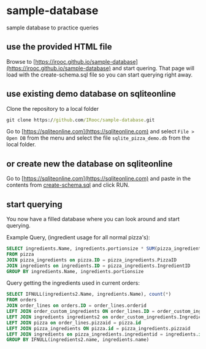 # sample-database
sample database to practice queries

## use the provided HTML file
Browse to [https://irooc.github.io/sample-database](https://irooc.github.io/sample-database) and start quering. That page will load with the create-schema.sql file so you can start querying right away.

## use existing demo database on sqliteonline
Clone the repository to a local folder
```cmd
git clone https://github.com/IRooc/sample-database.git
```
Go to [https://sqliteonline.com](https://sqliteonline.com) and select `File > Open DB` from the menu and select the file `sqlite_pizza_demo.db` from the local folder.


## or create new the database on sqliteonline
Go to [https://sqliteonline.com](https://sqliteonline.com) and paste in the contents from [create-schema.sql](https://raw.githubusercontent.com/IRooc/sample-database/main/docs/create-schema.sql) and click RUN.


## start querying
You now have a filled database where you can look around and start querying.

Example Query, (ingredient usage for all normal pizza's):

```sql
SELECT ingredients.Name, ingredients.portionsize * SUM(pizza_ingredients.portions) UsedAmount, COUNT(*) UsedCount
FROM pizza 
JOIN pizza_ingredients on pizza.ID = pizza_ingredients.PizzaID
JOIN ingredients on ingredients.ID = pizza_ingredients.IngredientID
GROUP BY ingredients.Name, ingredients.portionsize
```

Query getting the ingredients used in current orders:

```sql
SELECT IFNULL(ingredients2.Name, ingredients.Name), count(*)
FROM orders
JOIN order_lines on orders.ID = order_lines.orderid
LEFT JOIN order_custom_ingredients ON order_lines.ID = order_custom_ingredients.OrderLineID
LEFT JOIN ingredients ingredients2 on order_custom_ingredients.IngredientID = ingredients2.id
LEFT JOIN pizza on order_lines.pizzaid = pizza.id
LEFT JOIN pizza_ingredients ON pizza.id = pizza_ingredients.pizzaid
LEFT JOIN ingredients on pizza_ingredients.ingredientid = ingredients.id
GROUP BY IFNULL(ingredients2.name, ingredients.name)
```
